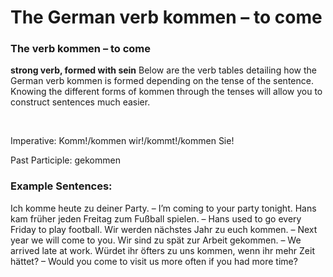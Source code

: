 # The German verb kommen – to come



### The verb kommen – to come

**strong verb, formed with sein**
Below are the verb tables detailing how the German verb kommen is formed depending on the tense of the sentence. Knowing the different forms of kommen through the tenses will allow you to construct sentences much easier.

 

Imperative: Komm!/kommen wir!/kommt!/kommen Sie!

Past Participle: gekommen

### Example Sentences:

Ich komme heute zu deiner Party. – I’m coming to your party tonight.
Hans kam früher jeden Freitag zum Fußball spielen. – Hans used to go every Friday to play football.
Wir werden nächstes Jahr zu euch kommen. – Next year we will come to you.
Wir sind zu spät zur Arbeit gekommen. – We arrived late at work.
Würdet ihr öfters zu uns kommen, wenn ihr mehr Zeit hättet? – Would you come to visit us more often if you had more time?

                    
